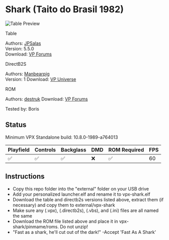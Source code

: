 # Shark (Taito do Brasil 1982)

![Table Preview](../../vpx-shark.jpg)

Table

Authors: [JPSalas](https://www.vpforums.org/index.php?showuser=277)  
Version: 5.5.0  
Download: [VP Forums](https://www.vpforums.org/index.php?app=downloads&showfile=14159)

DirectB2S

Authors: [Manbearpig](https://vpuniverse.com/profile/32743-manbearpig/)  
Version: 1
Download: [VP Universe](https://vpuniverse.com/files/file/12178-shark-taito-1982-b2s-full-dmd/)

ROM

Authors: [destruk](https://www.vpforums.org/index.php?showuser=5)
Download: [VP Forums](https://www.vpforums.org/index.php?app=downloads&showfile=572)

Tested by: Boris

## Status 

Minimum VPX Standalone build: 10.8.0-1989-a764013

| Playfield | Controls | Backglass | DMD | ROM Required | FPS | 
|-----------|----------|-----------|-----|--------------|-----|
| :white_check_mark: | :white_check_mark: | :white_check_mark: | :x: | :white_check_mark: | 60 |

## Instructions

- Copy this repo folder into the "external" folder on your USB drive
- Add your personalized launcher.elf and rename it to vpx-shark.elf
- Download the table and directb2s versions listed above, extract them (if necessary) and copy them to external/vpx-shark
- Make sure any (.vpx), (.directb2s), (.vbs), and (.ini) files are all named the same
- Download the ROM file listed above and place it in vpx-shark/pinmame/roms. Do not unzip! 
- "Fast as a shark, he'll cut out of the dark!" -Accept 'Fast As A Shark'